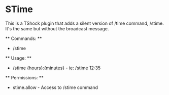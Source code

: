 # STime
This is a TShock plugin that adds a silent version of /time command, /stime.
It's the same but without the broadcast message.

** Commands: **
- /stime

** Usage: **
- /stime {hours}:{minutes} - ie: /stime 12:35

** Permissions: **
- stime.allow - Access to /stime command
